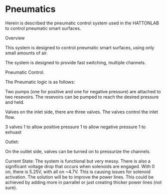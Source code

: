 # Pneumatics


Herein is described the pneumatic control system used in the HATTONLAB to control pneumatic smart surfaces.

Overview

This system is designed to control pneumatic smart surfaces, using only small amounts of air.


The system is designed to provide fast switching, multiple channels.



Pneumatic Control.

The Pneumatic logic is as follows:

Two pumps (one for positive and one for negative pressure) are attached to two resevoirs. The resevoirs can be pumped to reach the desired pressure and held.



Valves
on the inlet side, there are three valves.
The valves control the inlet flow.

3 valves
1 to allow positive pressure
1 to allow negative pressure
1 to exhuast

Outlet:

On the outlet side, valves can be turned on to pressurize the channels.




Current State:
The system is functional but very messy.
There is also a significant voltage drop that occurs when solenoids are engaged. With 0 on, there is 5.25V, with all on ~4.7V. This is causing issues for solenoid activation. The solution will be to improve the power lines. This could be achieved by adding more in parrallel or just creating thicker power lines (not sure).

